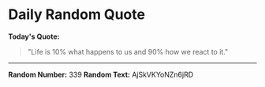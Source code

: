 # Daily Random Quote

**Today's Quote:**
> "Life is 10% what happens to us and 90% how we react to it."

---

**Random Number:** 339
**Random Text:** AjSkVKYoNZn6jRD
